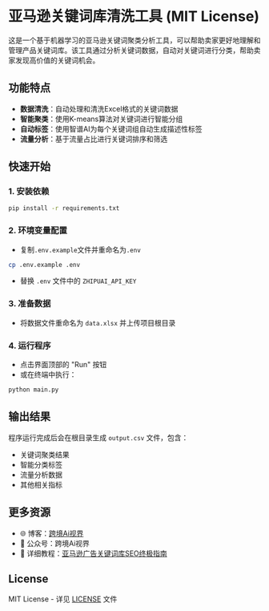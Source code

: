 # 亚马逊关键词库清洗工具 (MIT License)

这是一个基于机器学习的亚马逊关键词聚类分析工具，可以帮助卖家更好地理解和管理产品关键词库。该工具通过分析关键词数据，自动对关键词进行分类，帮助卖家发现高价值的关键词机会。

## 功能特点

- **数据清洗**：自动处理和清洗Excel格式的关键词数据
- **智能聚类**：使用K-means算法对关键词进行智能分组
- **自动标签**：使用智谱AI为每个关键词组自动生成描述性标签
- **流量分析**：基于流量占比进行关键词排序和筛选

## 快速开始

### 1. 安装依赖
```bash
pip install -r requirements.txt
```

### 2. 环境变量配置

- 复制`.env.example`文件并重命名为`.env`
```bash
cp .env.example .env
```
- 替换 `.env` 文件中的 `ZHIPUAI_API_KEY`

### 3. 准备数据
- 将数据文件重命名为 `data.xlsx` 并上传项目根目录

### 4. 运行程序
- 点击界面顶部的 "Run" 按钮
- 或在终端中执行：
```bash
python main.py
```

## 输出结果
程序运行完成后会在根目录生成 `output.csv` 文件，包含：
- 关键词聚类结果
- 智能分类标签
- 流量分析数据
- 其他相关指标

## 更多资源

- 🌐 博客：[跨境Ai视界](https://www.amzalysis.com/)
- 📱 公众号：跨境Ai视界
- 📖 详细教程：[亚马逊广告关键词库SEO终极指南](https://www.amzalysis.com/article/amazon-keyword-library)

## License
MIT License - 详见 [LICENSE](LICENSE) 文件